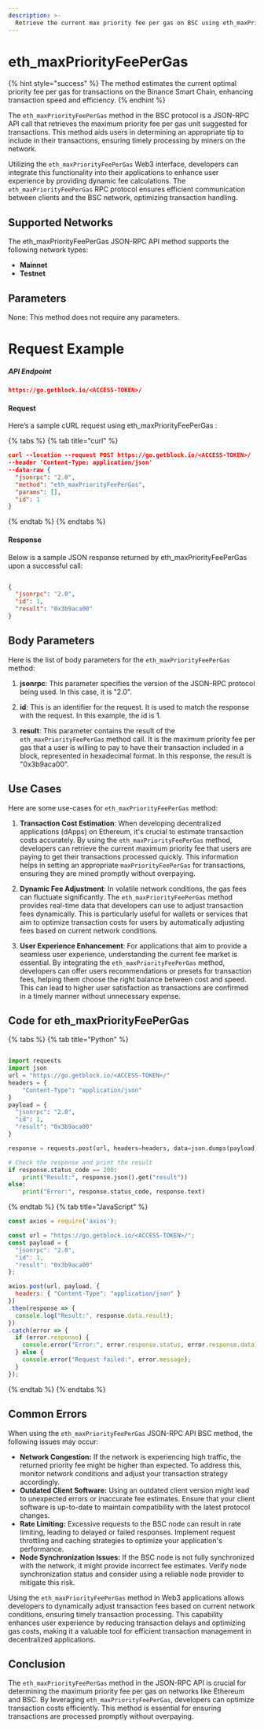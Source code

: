 ```yaml
---
description: >-
  Retrieve the current max priority fee per gas on BSC using eth_maxPriorityFeePerGas via the JSON-RPC API Interface.
---
```


# eth_maxPriorityFeePerGas

{% hint style="success" %}
The method estimates the current optimal priority fee per gas for transactions on the Binance Smart Chain, enhancing transaction speed and efficiency.&#x20;
{% endhint %}

The `eth_maxPriorityFeePerGas` method in the BSC protocol is a JSON-RPC API call that retrieves the maximum priority fee per gas unit suggested for transactions. This method aids users in determining an appropriate tip to include in their transactions, ensuring timely processing by miners on the network.

Utilizing the `eth_maxPriorityFeePerGas` Web3 interface, developers can integrate this functionality into their applications to enhance user experience by providing dynamic fee calculations. The `eth_maxPriorityFeePerGas` RPC protocol ensures efficient communication between clients and the BSC network, optimizing transaction handling.

## Supported Networks

The eth_maxPriorityFeePerGas JSON-RPC API method supports the following network types:
- **Mainnet**
- **Testnet**

## Parameters

None: This method does not require any parameters.

# Request Example

##### API Endpoint

```json
https://go.getblock.io/<ACCESS-TOKEN>/
```


#### Request

Here’s a sample cURL request using eth_maxPriorityFeePerGas :

{% tabs %}
{% tab title="curl" %}
```json
curl --location --request POST https://go.getblock.io/<ACCESS-TOKEN>/
--header 'Content-Type: application/json' 
--data-raw {
  "jsonrpc": "2.0",
  "method": "eth_maxPriorityFeePerGas",
  "params": [],
  "id": 1
}
```
{% endtab %}
{% endtabs %}

#### Response

Below is a sample JSON response returned by eth_maxPriorityFeePerGas upon a successful call:

```json

{
  "jsonrpc": "2.0",
  "id": 1,
  "result": "0x3b9aca00"
}

```

## Body Parameters

Here is the list of body parameters for the `eth_maxPriorityFeePerGas` method:

1. **jsonrpc**: This parameter specifies the version of the JSON-RPC protocol being used. In this case, it is "2.0".

2. **id**: This is an identifier for the request. It is used to match the response with the request. In this example, the id is 1.

3. **result**: This parameter contains the result of the `eth_maxPriorityFeePerGas` method call. It is the maximum priority fee per gas that a user is willing to pay to have their transaction included in a block, represented in hexadecimal format. In this response, the result is "0x3b9aca00".

## Use Cases

Here are some use-cases for `eth_maxPriorityFeePerGas` method:

1. **Transaction Cost Estimation**: When developing decentralized applications (dApps) on Ethereum, it's crucial to estimate transaction costs accurately. By using the `eth_maxPriorityFeePerGas` method, developers can retrieve the current maximum priority fee that users are paying to get their transactions processed quickly. This information helps in setting an appropriate `maxPriorityFeePerGas` for transactions, ensuring they are mined promptly without overpaying.

2. **Dynamic Fee Adjustment**: In volatile network conditions, the gas fees can fluctuate significantly. The `eth_maxPriorityFeePerGas` method provides real-time data that developers can use to adjust transaction fees dynamically. This is particularly useful for wallets or services that aim to optimize transaction costs for users by automatically adjusting fees based on current network conditions.

3. **User Experience Enhancement**: For applications that aim to provide a seamless user experience, understanding the current fee market is essential. By integrating the `eth_maxPriorityFeePerGas` method, developers can offer users recommendations or presets for transaction fees, helping them choose the right balance between cost and speed. This can lead to higher user satisfaction as transactions are confirmed in a timely manner without unnecessary expense.

## Code for eth_maxPriorityFeePerGas

{% tabs %}
{% tab title="Python" %}
```python

import requests
import json
url = "https://go.getblock.io/<ACCESS-TOKEN>/"
headers = {
    "Content-Type": "application/json"
}
payload = {
  "jsonrpc": "2.0",
  "id": 1,
  "result": "0x3b9aca00"
}

response = requests.post(url, headers=headers, data=json.dumps(payload))

# Check the response and print the result
if response.status_code == 200:
    print("Result:", response.json().get("result"))
else:
    print("Error:", response.status_code, response.text)

```
{% endtab %}
{% tab title="JavaScript" %}
```javascript
const axios = require('axios');

const url = "https://go.getblock.io/<ACCESS-TOKEN>/";
const payload = {
  "jsonrpc": "2.0",
  "id": 1,
  "result": "0x3b9aca00"
};

axios.post(url, payload, {
  headers: { "Content-Type": "application/json" }
})
.then(response => {
  console.log("Result:", response.data.result);
})
.catch(error => {
  if (error.response) {
    console.error("Error:", error.response.status, error.response.data);
  } else {
    console.error("Request failed:", error.message);
  }
});
```
{% endtab %}
{% endtabs %}

## Common Errors

When using the `eth_maxPriorityFeePerGas` JSON-RPC API BSC method, the following issues may occur:
- **Network Congestion:** If the network is experiencing high traffic, the returned priority fee might be higher than expected. To address this, monitor network conditions and adjust your transaction strategy accordingly.
- **Outdated Client Software:** Using an outdated client version might lead to unexpected errors or inaccurate fee estimates. Ensure that your client software is up-to-date to maintain compatibility with the latest protocol changes.
- **Rate Limiting:** Excessive requests to the BSC node can result in rate limiting, leading to delayed or failed responses. Implement request throttling and caching strategies to optimize your application's performance.
- **Node Synchronization Issues:** If the BSC node is not fully synchronized with the network, it might provide incorrect fee estimates. Verify node synchronization status and consider using a reliable node provider to mitigate this risk.

Using the `eth_maxPriorityFeePerGas` method in Web3 applications allows developers to dynamically adjust transaction fees based on current network conditions, ensuring timely transaction processing. This capability enhances user experience by reducing transaction delays and optimizing gas costs, making it a valuable tool for efficient transaction management in decentralized applications.

## Conclusion

The `eth_maxPriorityFeePerGas` method in the JSON-RPC API is crucial for determining the maximum priority fee per gas on networks like Ethereum and BSC. By leveraging `eth_maxPriorityFeePerGas`, developers can optimize transaction costs efficiently. This method is essential for ensuring transactions are processed promptly without overpaying.
